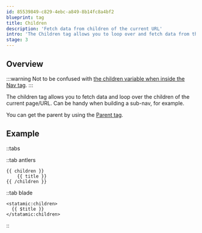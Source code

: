 ```yaml
---
id: 85539849-c829-4ebc-a849-8b14fc8a4bf2
blueprint: tag
title: Children
description: 'Fetch data from children of the current URL'
intro: 'The Children tag allows you to loop over and fetch data from the current URL.'
stage: 3
---
```

## Overview

:::warning
Not to be confused with [the children variable when inside the Nav tag](/tags/nav#variables).
:::

The children tag allows you to fetch data and loop over the children of the current page/URL. Can be handy when building a sub-nav, for example.

You can get the parent by using the [Parent tag](/tags/parent).

## Example

::tabs

::tab antlers
```antlers
{{ children }}
    {{ title }}
{{ /children }}
```
::tab blade
```blade
<statamic:children>
  {{ $title }}
</statamic:children>
```
::
